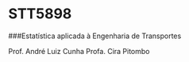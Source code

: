 # STT5898
###Estatística aplicada à Engenharia de Transportes

Prof. André Luiz Cunha
Profa. Cira Pitombo
